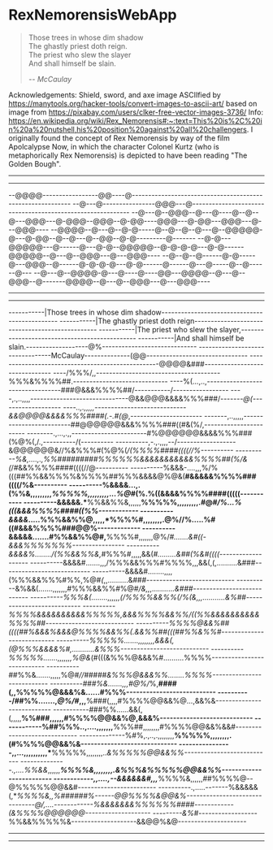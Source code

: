 # RexNemorensisWebApp

> Those trees in whose dim shadow  
> The ghastly priest doth reign.  
> The priest who slew the slayer  
> And shall himself be slain.
>
> -- <cite>McCaulay</cite>

Acknowledgements:
Shield, sword, and axe image ASCIIfied by https://manytools.org/hacker-tools/convert-images-to-ascii-art/ based on image from https://pixabay.com/users/clker-free-vector-images-3736/
Info: https://en.wikipedia.org/wiki/Rex_Nemorensis#:~:text=This%20is%2C%20in%20a%20nutshell,his%20position%20against%20all%20challengers.
I originally found the concept of Rex Nemorensis by way of the film Apolcalypse Now, in which the character Colonel Kurtz (who is metaphorically Rex Nemorensis) is depicted to have been reading "The Golden Bough".

---

---

--@@@@-----------------@@----@-----------------------------------------------------------
--@---@----------------@@@---@-----------------------------------------------------------
--@---@--@@@--@---@----@--@--@---@@@---@-@@@--@@@--@-@@----@@@---@-@@---@@@---@---@@@----
--@@@@--@---@--@-@-----@--@--@--@---@--@@@@@-@---@-@@--@--@---@--@@--@-@---------@-------
--@-@---@@@@@---@------@---@-@--@@@@@--@-@-@-@---@-@------@@@@@--@---@--@@@---@---@@@----
--@--@--@------@-@-----@---@@@--@------@-@-@-@---@-@------@------@---@-----@--@------@---
--@---@--@@@@-@---@----@----@@---@@@@--@---@--@@@--@-------@@@@--@---@--@@@---@---@@@----

---

---

-----------|Those trees in whose dim shadow----------------------------------------------
-----------|The ghastly priest doth reign------------------------------------------------
-----------|The priest who slew the slayer,----------------------------------------------
-----------|And shall himself be slain.-------------------@%-----------------------------
---------------------------------McCaulay--------------(@@-------------------------------
--------------------------------------------------@@@@&###-------------------------------
----/%%%/,,--------------------------------------%%%&%%%%##.-----------------------------
----%(...,..,---------------------------------###@&&&%%%%##/-----------/-----------------
----,.,..,,,,------------------------------@&&@@@&&&&%%%###/-------_@(-------------------
----..,.,,,,,----------------------------&&@@@@&&&&%%%####(.-.#(@_,----------------------
-------,..,,,,,-------------------------##@@@@@@&&&%%%%###((#&(%/,-----------------------
--------.,...,.,,-----------------------#%@@@@@@&&&&%%%###(%@%(,/.,----------/(----------
----------,-.,.,,,,--/------------------&@@@@@@&//%&%%%#(%@%(_/(%%%%####((((//%----------
----------%&,....,.,%%#########%%%%%%&&&&&&&&&&&%%%%##(%/&(_/#&&%%%%####((((//@----------
----------%&&&-....,,,%/%(((##%%&&%%%%&%%%%##%%%&&&&@%@&(**#&&&&&%%%%###((((/%&----------
----------%&&&&...,.(%%&,,,,,,,,,_%%%%%,,,,,,,,,...%@#_(%.%((&&&&%%%%####(((((-----------
----------&&&&&.\***%%&&%%&,,,,,,**%%%%%,,,,,,,,,.#@#_/%...%(((&&&%%%%####((%%------------
----------&&&&_.....%%%&&%%@,,,,,\*%%%%#,,,,,,,,.@%//%.....%#((#&&&%%%%###@@%-------------
----------&&&&&.......#%%&&%%@#,**%%%%#,,,,,,,@%/_#.......&#((-&&&%%%%%%%----------------
----------&&&&%......../(%%&&%%&,_#%%%#,,,,,&&(_#.........&##(%&#((((_-------------------
----------&&&&#.......,,,/%%%&&%%%#%%%%,,,&&(,(,..........&###---------------------------
----------&&&&#........,,,,(%%%&&%%%#%%,%@#_(_,,..........&###---------------------------
----------&%&&(.......,,,,,,,#%%%&&%%#%@#_/&,,,...........&###---------------------------
----------%%%&(........,,,,,,(/%%%%&&%%(/%(&,,,...........&%##---------------------------
----------%%%%&&&&&&&&&&%%%%%,&&&%%%%&&%%/((%%&&&&&&&&&&%%%%##---------------------------
----------%%%%@&&%##((((##%&&&%&&&@%%%%&&%%(.&&%%##(((##%%&%%#---------------------------
----------%%%%%.......,,,,,,,,&&&(,(@%%%&&&&%#,...........&%%%---------------------------
----------%%%%%.......,,,,,,,%@&_(#(((&%%%@&&&%#..........%%%%---------------------------
----------##%%&.......,,,,,%@#_//_#####_&%%%@&&&%%........%%%%---------------------------
----------###%&.......,,,#@%/_%,**####(,,%%%%%@&&&%&......#%%%---------------------------
----------/##%%.......,_@%/_#,,,**%###(,,,,#%%%%@@&&%@...,&&%&---------------------------
-----------###%%......&&(,(,,,,,**%%###,,,,,,#%%%%@@&&%@,&&&%----------------------------
------------%##%%%..,....,,,,,,,**%%%##,,,,,,,,#%%%%@@&&%&&#-----------------------------
--------------%#%,.,..,.,,,,,,,,**%%%%%,,,,,,,,.(#%%%%@@&&%&-----------------------------
----------------,,...,,,,,,,,,,\***%%%%%,,,,,,,,.._&%%%%%@@&&%%---------------------------
--------------.,....%%&&_,,,,,,**_%%%%&,,,,,,,,.&%%%&%%%%%@@&&%%-------------------------
------------,,....,--&&&&&&#,,,_**%%%%&,,,,,,##%%%%@--@%%%%%@@&&#------------------------
----------.,.....-------%&&&&&(,\*_%%%%&,,%######%------@@%%%%&@@&%-----------------------
--------@/,....------------%&&&&&&&%%%%%%####------------(&%%%%@@@@@@--------------------
---------&%_#------------------%%&&%%%%%&--------------------&&@@%&@---------------------

---

---
